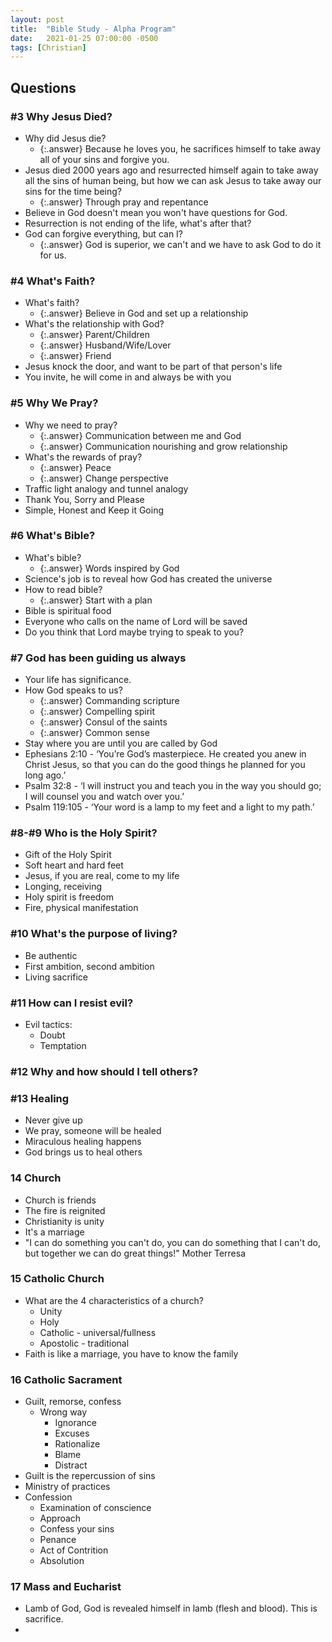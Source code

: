 ```yaml
---
layout: post
title:  "Bible Study - Alpha Program"
date:   2021-01-25 07:00:00 -0500
tags: [Christian]
---
```


## Questions

### #3 Why Jesus Died?

* Why did Jesus die?
  * {:.answer} Because he loves you, he sacrifices himself to take away all of your sins and forgive you.
* Jesus died 2000 years ago and resurrected himself again to take away all the sins of human being, but how we can ask Jesus to take away our sins for the time being?
  * {:.answer} Through pray and repentance
* Believe in God doesn't mean you won't have questions for God.
* Resurrection is not ending of the life, what's after that?
* God can forgive everything, but can I?
  * {:.answer} God is superior, we can't and we have to ask God to do it for us.

### #4 What's Faith?

* What's faith?
  * {:.answer} Believe in God and set up a relationship
* What's the relationship with God?
  * {:.answer} Parent/Children
  * {:.answer} Husband/Wife/Lover
  * {:.answer} Friend
* Jesus knock the door, and want to be part of that person's life
* You invite, he will come in and always be with you

### #5 Why We Pray?

* Why we need to pray?
  * {:.answer} Communication between me and God
  * {:.answer} Communication nourishing and grow relationship
* What's the rewards of pray?
  * {:.answer} Peace
  * {:.answer} Change perspective
* Traffic light analogy and tunnel analogy
* Thank You, Sorry and Please
* Simple, Honest and Keep it Going

### #6 What's Bible?

* What's bible?
  * {:.answer} Words inspired by God
* Science's job is to reveal how God has created the universe
* How to read bible?
  * {:.answer} Start with a plan
* Bible is spiritual food
* Everyone who calls on the name of Lord will be saved
* Do you think that Lord maybe trying to speak to you?

### #7 God has been guiding us always

* Your life has significance.
* How God speaks to us?
  * {:.answer} Commanding scripture
  * {:.answer} Compelling spirit
  * {:.answer} Consul of the saints
  * {:.answer} Common sense
* Stay where you are until you are called by God
* Ephesians 2:10 - ‘You’re God’s masterpiece. He created you anew in Christ Jesus, so that you can do the good things he planned for you long ago.’
* Psalm 32:8 - ‘I will instruct you and teach you in the way you should go; I will counsel you and watch over you.’
* Psalm 119:105 - ‘Your word is a lamp to my feet and a light to my path.’

### #8-#9 Who is the Holy Spirit?

* Gift of the Holy Spirit
* Soft heart and hard feet
* Jesus, if you are real, come to my life
* Longing, receiving
* Holy spirit is freedom
* Fire, physical manifestation

### #10 What's the purpose of living?

* Be authentic
* First ambition, second ambition
* Living sacrifice

### #11 How can I resist evil?

* Evil tactics:
  * Doubt
  * Temptation

### #12 Why and how should I tell others?

### #13 Healing

* Never give up
* We pray, someone will be healed
* Miraculous healing happens
* God brings us to heal others

### 14 Church

* Church is friends
* The fire is reignited
* Christianity is unity
* It's a marriage
* "I can do something you can't do, you can do something that I can't do, but together we can do great things!" Mother Terresa

### 15 Catholic Church

* What are the 4 characteristics of a church?
  * Unity
  * Holy
  * Catholic - universal/fullness
  * Apostolic - traditional
* Faith is like a marriage, you have to know the family

### 16 Catholic Sacrament

* Guilt, remorse, confess
  * Wrong way
    * Ignorance
    * Excuses
    * Rationalize
    * Blame
    * Distract
* Guilt is the repercussion of sins
* Ministry of practices
* Confession
  * Examination of conscience
  * Approach
  * Confess your sins
  * Penance
  * Act of Contrition
  * Absolution

### 17 Mass and Eucharist

* Lamb of God, God is revealed himself in lamb (flesh and blood). This is sacrifice.
* 